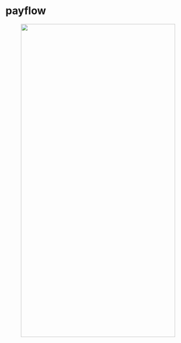 # payflow

<p align="center">
    <img width="421" height="853" src="assets/images/aula3.gif">
</p>
